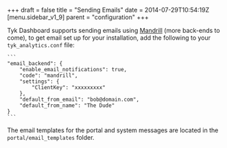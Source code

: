 +++
draft = false
title = "Sending Emails"
date = 2014-07-29T10:54:19Z
[menu.sidebar_v1_9]
    parent = "configuration"
+++

Tyk Dashboard supports sending emails using [Mandrill](https://mandrillapp.com) (more back-ends to come), to get email set up for your installation, add the following to your `tyk_analytics.conf` file:

	```
	"email_backend": {
        "enable_email_notifications": true,
        "code": "mandrill",
        "settings": {
            "ClientKey": "xxxxxxxxx"
        },
        "default_from_email": "bob@domain.com",
        "default_from_name": "The Dude"
    }
    ```

The email templates for the portal and system messages are located in the `portal/email_templates` folder.